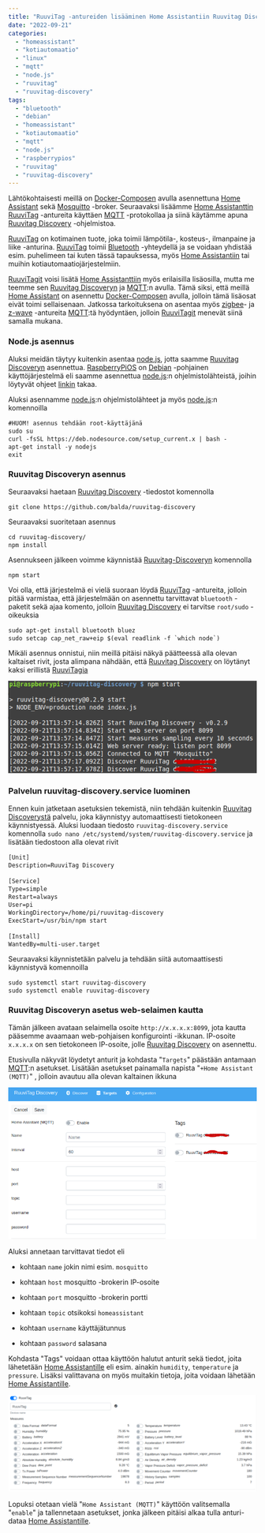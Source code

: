 ```yaml
---
title: "RuuviTag -antureiden lisääminen Home Assistantiin Ruuvitag Discoveryn avulla MQTT-protokollaa käyttäen"
date: "2022-09-21"
categories: 
  - "homeassistant"
  - "kotiautomaatio"
  - "linux"
  - "mqtt"
  - "node.js"
  - "ruuvitag"
  - "ruuvitag-discovery"
tags: 
  - "bluetooth"
  - "debian"
  - "homeassistant"
  - "kotiautomaatio"
  - "mqtt"
  - "node.js"
  - "raspberrypios"
  - "ruuvitag"
  - "ruuvitag-discovery"
---
```


Lähtökohtaisesti meillä on [Docker-Composen](https://docs.docker.com/compose/) avulla asennettuna [Home Assistant](https://www.home-assistant.io/) sekä [Mosquitto](https://mosquitto.org/) -broker. Seuraavaksi lisäämme [Home Assistanttin](https://www.home-assistant.io/) [RuuviTag](https://ruuvi.com/fi/) -antureita käyttäen [MQTT](https://mqtt.org/) -protokollaa ja siinä käytämme apuna [Ruuvitag Discovery](https://github.com/balda/ruuvitag-discovery) -ohjelmistoa.

[RuuviTag](https://ruuvi.com/fi/) on kotimainen tuote, joka toimii lämpötila-, kosteus-, ilmanpaine ja liike -anturina. [RuuviTag](https://ruuvi.com/fi/) toimii [Bluetooth](https://en.wikipedia.org/wiki/Bluetooth) -yhteydellä ja se voidaan yhdistää esim. puhelimeen tai kuten tässä tapauksessa, myös [Home Assistantiin](https://www.home-assistant.io/) tai muihin kotiautomaatiojärjestelmiin.

[RuuviTagit](https://ruuvi.com/fi/) voisi lisätä [Home Assistanttiin](https://www.home-assistant.io/) myös erilaisilla lisäosilla, mutta me teemme sen [Ruuvitag Discoveryn](https://github.com/balda/ruuvitag-discovery) ja [MQTT](https://mqtt.org/):n avulla. Tämä siksi, että meillä [Home Assistant](https://www.home-assistant.io/) on asennettu [Docker-Composen](https://docs.docker.com/compose/) avulla, jolloin tämä lisäosat eivät toimi sellaisenaan. Jatkossa tarkoituksena on asentaa myös [zigbee](https://en.wikipedia.org/wiki/Zigbee)\- ja [z-wave](https://en.wikipedia.org/wiki/Z-Wave) -antureita [MQTT](https://mqtt.org/):tä hyödyntäen, jolloin [RuuviTagit](https://ruuvi.com/fi/) menevät siinä samalla mukana.

### Node.js asennus

Aluksi meidän täytyy kuitenkin asentaa [node.js](https://nodejs.org/en/), jotta saamme [Ruuvitag Discoveryn](https://github.com/balda/ruuvitag-discovery) asennettua. [RaspberryPiOS](https://www.raspberrypi.com/software/) on [Debian](https://www.debian.org/) -pohjainen käyttöjärjestelmä eli saamme asennettua [node.js](https://nodejs.org/en/):n ohjelmistolähteistä, joihin löytyvät ohjeet [linkin](https://github.com/nodesource/distributions/blob/master/README.md) takaa.

Aluksi asennamme [node.js](https://nodejs.org/en/):n ohjelmistolähteet ja myös [node.js](https://nodejs.org/en/):n komennoilla

```
#HUOM! asennus tehdään root-käyttäjänä
sudo su
curl -fsSL https://deb.nodesource.com/setup_current.x | bash -
apt-get install -y nodejs
exit
```

### Ruuvitag Discoveryn asennus

Seuraavaksi haetaan [Ruuvitag Discovery](https://github.com/balda/ruuvitag-discovery) -tiedostot komennolla

```
git clone https://github.com/balda/ruuvitag-discovery
```

Seuraavaksi suoritetaan asennus

```
cd ruuvitag-discovery/
npm install
```

Asennukseen jälkeen voimme käynnistää [Ruuvitag-Discoveryn](https://github.com/balda/ruuvitag-discovery) komennolla

```
npm start
```

Voi olla, että järjestelmä ei vielä suoraan löydä [RuuviTag](https://ruuvi.com/fi/) -antureita, jolloin pitää varmistaa, että järjestelmään on asennettu tarvittavat `bluetooth` -paketit sekä ajaa komento, jolloin [Ruuvitag Discovery](https://github.com/balda/ruuvitag-discovery) ei tarvitse `root/sudo` -oikeuksia

```
sudo apt-get install bluetooth bluez
sudo setcap cap_net_raw+eip $(eval readlink -f `which node`)
```

Mikäli asennus onnistui, niin meillä pitäisi näkyä päätteessä alla olevan kaltaiset rivit, josta alimpana nähdään, että [Ruuvitag Discovery](https://github.com/balda/ruuvitag-discovery) on löytänyt kaksi erillistä [RuuviTagia](https://ruuvi.com/fi/)

![](/images/ruuvitag-antureiden-lisaaminen-home-assistantiin-ruuvitag-discoveryn-avulla-mqtt-protokollaa-kayttaen/kuva1.png)

### Palvelun ruuvitag-discovery.service luominen

Ennen kuin jatketaan asetuksien tekemistä, niin tehdään kuitenkin [Ruuvitag Discoverystä](https://github.com/balda/ruuvitag-discovery) palvelu, joka käynnistyy automaattisesti tietokoneen käynnistyessä. Aluksi luodaan tiedosto `ruuvitag-discovery.service` komennolla `sudo nano /etc/systemd/system/ruuvitag-discovery.service` ja lisätään tiedostoon alla olevat rivit

```
[Unit]
Description=RuuviTag Discovery

[Service]
Type=simple
Restart=always
User=pi
WorkingDirectory=/home/pi/ruuvitag-discovery
ExecStart=/usr/bin/npm start

[Install]
WantedBy=multi-user.target
```

Seuraavaksi käynnistetään palvelu ja tehdään siitä automaattisesti käynnistyvä komennoilla

```
sudo systemctl start ruuvitag-discovery
sudo systemctl enable ruuvitag-discovery
```

### Ruuvitag Discoveryn asetus web-selaimen kautta

Tämän jälkeen avataan selaimella osoite `http://x.x.x.x:8099`, jota kautta pääsemme avaamaan web-pohjaisen konfigurointi -ikkunan. IP-osoite `x.x.x.x` on sen tietokoneen IP-osoite, jolle [Ruuvitag Discovery](https://github.com/balda/ruuvitag-discovery) on asennettu.

Etusivulla näkyvät löydetyt anturit ja kohdasta "`Targets`" päästään antamaan [MQTT](https://mqtt.org/):n asetukset. Lisätään asetukset painamalla napista "`+Home Assistant (MQTT)`" , jolloin avautuu alla olevan kaltainen ikkuna

![](/images/ruuvitag-antureiden-lisaaminen-home-assistantiin-ruuvitag-discoveryn-avulla-mqtt-protokollaa-kayttaen/kuva2.png)

Aluksi annetaan tarvittavat tiedot eli

- kohtaan `name` jokin nimi esim. `mosquitto`

- kohtaan `host` mosquitto -brokerin IP-osoite

- kohtaan `port` mosquitto -brokerin portti

- kohtaan `topic` otsikoksi `homeassistant`

- kohtaan `username` käyttäjätunnus

- kohtaan `password` salasana

Kohdasta "Tags" voidaan ottaa käyttöön halutut anturit sekä tiedot, joita lähetetään [Home Assistantille](https://www.home-assistant.io/) eli esim. ainakin `humidity`, `temperature` ja `pressure`. Lisäksi valittavana on myös muitakin tietoja, joita voidaan lähetään [Home Assistantille](https://www.home-assistant.io/).

![](/images/ruuvitag-antureiden-lisaaminen-home-assistantiin-ruuvitag-discoveryn-avulla-mqtt-protokollaa-kayttaen/kuva3.png)

Lopuksi otetaan vielä "`Home Assistant (MQTT)`" käyttöön valitsemalla "`enable`" ja tallennetaan asetukset, jonka jälkeen pitäisi alkaa tulla anturi-dataa [Home Assistantille](https://www.home-assistant.io/).

